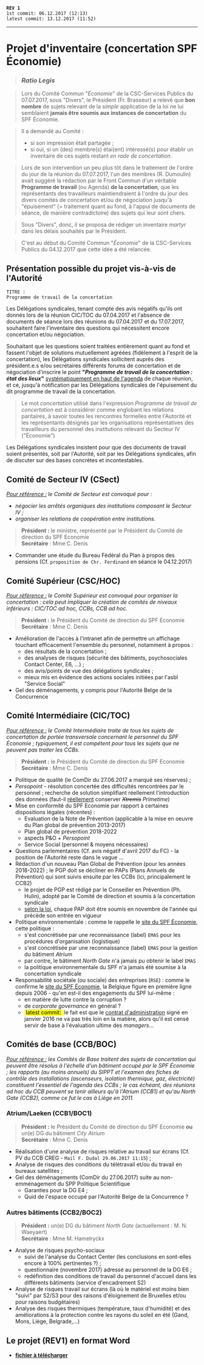 **`REV 1`**  
`1st commit: 06.12.2017 (12:13)`  
`latest commit: 13.12.2017 (11:52)`  

----


# Projet d'inventaire (concertation SPF &Eacute;conomie)

> ### *Ratio Legis*

> Lors du Comité Commun "*&Eacute;conomie*" de la CSC-Services Publics du 07.07.2017, sous "Divers", le Président (Fr. Brasseur) a relevé que **bon nombre** de sujets relevant de la *simple* application de la loi ne lui semblaient **jamais être soumis aux instances de concertation** du SPF &Eacute;conomie.

> Il a demandé au Comité :  
> * si son impression était partagée ;  
> * si oui, si un (des) membre(s) étai(ent) intéressé(s) pour établir un inventaire de ces sujets restant *en rade de concertation*.

> Lors de son intervention un peu plus tôt dans le traitement de l'ordre du jour de la réunion du 07.07.2017, l'un des membres (R. Dumoulin) avait suggéré la rédaction par le Front Commun d'un véritable **Programme de travail** (ou Agenda) **de la concertation**, que les représentants des travailleurs maintiendraient à l'ordre du jour des divers comités de concertation et/ou de négociation jusqu'à "épuisement" (= traitement quant au fond, à l'appui de documents de séance, de manière contradictoire) des sujets qui leur sont chers.  

> Sous "Divers", donc, il se proposa de rédiger un inventaire *martyr* dans les délais souhaités par le Président.

> C'est au début du Comité Commun "*&Eacute;conomie*" de la CSC-Services Publics du 04.12.2017 que cette idée a été relancée. 

## Présentation possible du projet vis-à-vis de l'Autorité

    TITRE : 
    Programme de travail de la concertation

Les Délégations syndicales, tenant compte des avis négatifs qu'ils ont donnés lors de la réunion CIC/TOC du 07.04.2017 et l'absence de documents de séance lors des réunions du 07.04.2017 et du 17.07.2017, souhaitent faire l'inventaire des questions qui nécessitent encore concertation et/ou négociation.

Souhaitant que les questions soient traitées entièrement quant au fond et fassent l'objet de solutions mutuellement agréées (fidèlement à l'esprit de la concertation), les Délégations syndicales sollicitent auprès des président.e.s e/ou secrétaires différents forums de concertation et de négociation d'inscrire le point **"*Programme de travail de la concertation : état des lieux*"** <u>systématiquement en haut de l'agenda</u> de chaque réunion, et ce, jusqu'à notification par les Délégations syndicales de l'épuisement du dit programme de travail de la concertation.

> Le mot *concertation* utilisé dans l'expression *Programme de travail de concertation* est à considérer comme englobant les relations paritaires, à savoir toutes les rencontres formelles entre l'Autorité et les représentants désignés par les organisations représentatives des travailleurs du personnel des institutions relevant du Secteur IV ("&Eacute;conomie")

Les Délégations syndicales insistent pour que des documents de travail soient présentés, soit par l'Autorité, soit par les Délégations syndicales, afin de discuter sur des bases concrètes et incontestables.

## Comité de Secteur IV (CSect)

*<u>Pour référence :</u> le Comité de Secteur est convoqué pour :*  
* *négocier les arrêtés organiques des institutions composant le Secteur IV ;*
* *organiser les relations de coopération entre institutions.*

> **Président :** le ministre, représenté par le Président du Comité de direction du SPF Economie  
> **Secrétaire** : Mme C. Denis

* Commander une étude du Bureau Fédéral du Plan à propos des pensions (Cf. `proposition de Chr. Ferdinand` en séance le 04.12.2017)

## Comité Supérieur (CSC/HOC)

*<u>Pour référence :</u> le Comité Supérieur est convoqué pour organiser la concertation : cela peut impliquer la création de comités de niveaux inférieurs : CIC/TOC ad hoc, CCBs, CCB ad hoc.*

> **Président :** le Président du Comité de direction du SPF Economie  
> **Secrétaire** : Mme C. Denis

* Amélioration de l'accès à l'intranet afin de permettre un affichage touchant efficacement l'ensemble du personnel, notamment à propos :
    * des résultats de la concertation ;
    * des analyses de risques (sécurité des bâtiments, psychosociales Contact Center, E6, ...) ;
    * des avis/points de vue des délégations syndicales ;
    * mieux mis en évidence des actions sociales initiées par l'asbl "Service Social"
* Gel des déménagements, y compris pour  l'Autorité Belge de la Concurrence

## Comité Intermédiaire (CIC/TOC)

*<u>Pour référence :</u> le Comité Intermédiaire traite de tous les sujets de concertation de portée transversale concernant le personnel du SPF &Eacute;conomie ; typiquement, il est compétent pour tous les sujets que ne peuvent pas traiter les CCBs.*

> **Président :** le Président du Comité de direction du SPF Economie  
> **Secrétaire** : Mme C. Denis

* Politique de qualité (le ComDir du 27.06.2017 a marqué ses réserves) ;
* *Persopoint* - résolution concertée des difficultés rencontrées par le personnel ; recherche de solution simplifiant réellement l'introduction des données (faut-il <u>réellement</u> conserver <i><strike>Xtremis</strike></i> *Primetime*) 
* Mise en conformité du SPF Economie par rapport à certaines dispositions légales (récentes) :
	* Evaluation de la Note de Prévention (applicable à la mise en oeuvre du Plan global de prévention 2013-2017)
	* Plan global de prévention 2018-2022
    * aspects P&O + *Persopoint*
    * Service Social (personnel & moyens nécessaires)
* Questions parlementaires (Cf. avis négatif d'avril 2017 du FC) - la position de l'Autorité reste dans le vague ...
* Rédaction d'un nouveau Plan Global de Prévention (pour les années 2018-2022) ; le PGP doit se décliner en PAPs (Plans Annuels de Prévention) qui sont suivis ensuite par les CCBs (ici, principalement le CCB2)
    * le projet de PGP est rédigé par le Conseiller en Prévention (Ph. Hulin), adopté par le Comité de direction et soumis à la concertation syndicale
    * [selon la loi](http://www.emploi.belgique.be/politique_du_bien-etre.aspx#AutoAncher3), chaque PAP doit être soumis en novembre de l'année qui précède son entrée en vigueur
* Politique environnementale : comme le rappelle le [site du SPF &Eacute;conomie](http://economie.fgov.be/fr/spf/Emas/), cette politique :
    * s'est concrétisée par une reconnaissance (label) `EMAS` pour les procédures d'organisation (logistique)
    * s'est concrétisée par une reconnaissance (label) `EMAS` pour la gestion du bâtiment *Atrium*  
    * par contre, le bâtiment *North Gate* n'a jamais pu obtenir le label `EMAS`
    * la politique environnementale du SPF n'a jamais été soumise à la concertation syndicale
* Responsabilité sociétale (ou sociale) des entreprises (`RSE`) : comme le confirme le [site du SPF &Eacute;conomie](http://economie.fgov.be/fr/entreprises/vie_entreprise/responsabilite_societale_des_entreprises/), la Belgique figure en première ligne depuis 2006 - qu'en est-il des engagements du SPF lui-même :
    * en matière de lutte contre la corruption ?
    * de *corporate governance* en général ?
    * <mark>&nbsp;latest commit:&nbsp;</mark> le fait est que le [contrat d'administration](http://economie.fgov.be/fr/modules/publications/general/le_contrat_d_administration.jsp) signé en janvier 2016 ne va pas très loin en la matière, alors qu'il est censé servir de base à l'évaluation ultime des *managers*...

## Comités de base (CCB/BOC)

*<u>Pour référence :</u> les Comités de Base traitent des sujets de concertation qui peuvent être résolus à l'échelle d'un bâtiment occupé par le SPF &Eacute;conomie ; les rapports (au moins annuels) du SIPPT et l'examen des fiches de contrôle des installations (ascenseurs, isolation thermique, gaz, électricité) constituent l'essentiel de l'agenda des CCBs ; le cas échéant, des réunions ad hoc du CCB peuvent se tenir ailleurs qu'à l'Atrium (CCB1) et qu'au North Gate (CCB2), comme ce fut le cas à Liège en 2011.*

### Atrium/Laeken (CCB1/BOC1)

> **Président :** le Président du Comité de direction du SPF Economie **ou** un(e) DG du bâtiment *City Atrium*   
> **Secrétaire** : Mme C. Denis

* Réalisation d'une analyse de risques relative au travail sur écrans (Cf. PV du CCB CREG - `Mail F. Dudal 29.06.2017 11:15`) ;
* Analyse de risques des conditions du télétravail et/ou du travail en bureaux satellites ;
* Gel des déménagements (ComDir du 27.06.2017) suite au non-emménagement du SPP Politique Scientifique
    * Garanties pour la DG E4 ;
    * Quid de l'espace occupé par l'Autorité Belge de la Concurrence ?

### Autres bâtiments (CCB2/BOC2)

> **Président :** un(e) DG du bâtiment *North Gate* (actuellement : M. N. Waeyaert)   
> **Secrétaire** : Mme M. Hamelryckx

* Analyse de risques psycho-sociaux
    * suivi de l'analyse du Contact Center (les conclusions en sont-elles encore à 100% pertinentes ?) ;
    * questionnaire (novembre 2017) adressé au personnel de la DG E6 ;
    * redéfinition des conditions de travail du personnel d'accueil dans les différents bâtiments (service d'encadrement S2)
* Analyse de risques travail sur écrans (là où le matériel est moins bien "suivi" par S2/S3 pour des raisons d'éloignement de Bruxelles et/ou pour raisons budgétaires)
* Analyse des risques thermiques (température, taux d'humidité) et des améliorations à la protection contre les rayons du soleil en été (Gand, Mons, Liège, Belgrade,...)

## Le projet (REV1) en format Word

* [**fichier à télécharger**](REV1.docx)